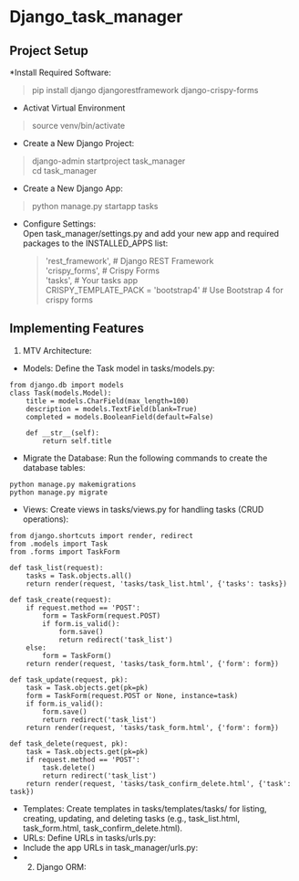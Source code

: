 # Django_task_manager
## Project Setup
*Install Required Software:  
> pip install django djangorestframework django-crispy-forms
* Activat Virtual Environment  
> source venv/bin/activate  
* Create a New Django Project:  
> django-admin startproject task_manager  
> cd task_manager
* Create a New Django App:  
> python manage.py startapp tasks
* Configure Settings:  
  Open task_manager/settings.py and add your new app and required packages to the INSTALLED_APPS list:  
    > 'rest_framework',  # Django REST Framework  
    > 'crispy_forms',    # Crispy Forms  
    > 'tasks',           # Your tasks app  
  > CRISPY_TEMPLATE_PACK = 'bootstrap4'  # Use Bootstrap 4 for crispy forms
## Implementing Features  
1. MTV Architecture:
* Models: Define the Task model in tasks/models.py:
```
from django.db import models
class Task(models.Model):
    title = models.CharField(max_length=100)
    description = models.TextField(blank=True)
    completed = models.BooleanField(default=False)

    def __str__(self):
        return self.title

```
* Migrate the Database: Run the following commands to create the database tables:
```
python manage.py makemigrations
python manage.py migrate
```
* Views: Create views in tasks/views.py for handling tasks (CRUD operations):
```
from django.shortcuts import render, redirect
from .models import Task
from .forms import TaskForm

def task_list(request):
    tasks = Task.objects.all()
    return render(request, 'tasks/task_list.html', {'tasks': tasks})

def task_create(request):
    if request.method == 'POST':
        form = TaskForm(request.POST)
        if form.is_valid():
            form.save()
            return redirect('task_list')
    else:
        form = TaskForm()
    return render(request, 'tasks/task_form.html', {'form': form})

def task_update(request, pk):
    task = Task.objects.get(pk=pk)
    form = TaskForm(request.POST or None, instance=task)
    if form.is_valid():
        form.save()
        return redirect('task_list')
    return render(request, 'tasks/task_form.html', {'form': form})

def task_delete(request, pk):
    task = Task.objects.get(pk=pk)
    if request.method == 'POST':
        task.delete()
        return redirect('task_list')
    return render(request, 'tasks/task_confirm_delete.html', {'task': task})
```

* Templates: Create templates in tasks/templates/tasks/ for listing, creating, updating, and deleting tasks (e.g., task_list.html, task_form.html, task_confirm_delete.html).
* URLs: Define URLs in tasks/urls.py:
* Include the app URLs in task_manager/urls.py:
* 2. Django ORM:


